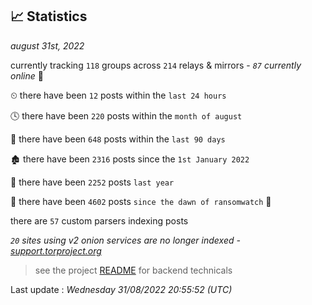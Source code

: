 
## 📈 Statistics
_august 31st, 2022_

currently tracking `118` groups across `214` relays & mirrors - _`87` currently online_ 📡

⏲ there have been `12` posts within the `last 24 hours`

🕓 there have been `220` posts within the `month of august`

📅 there have been `648` posts within the `last 90 days`

🏚 there have been `2316` posts since the `1st January 2022`

🚀 there have been `2252` posts `last year`

🦕 there have been `4602` posts `since the dawn of ransomwatch` 🐣

there are `57` custom parsers indexing posts

_`20` sites using v2 onion services are no longer indexed - [support.torproject.org](https://support.torproject.org/onionservices/v2-deprecation/)_

> see the project [README](https://github.com/jmousqueton/ransomwatch#readme) for backend technicals



Last update : _Wednesday 31/08/2022 20:55:52 (UTC)_

